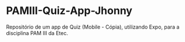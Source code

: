 # PAMIII-Quiz-App-Jhonny
Repositório de um app de Quiz (Mobile - Cópia), utilizando Expo, para a disciplina PAM III da Etec.
